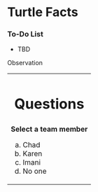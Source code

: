 # Turtle Facts

<div class="aside">
<h3>To-Do List</h3>
<ul>
  <li>TBD</li>
</ul>
</div>

Observation

<table style="border:none !important">

<tr><th style="border:none !important"><h1>Questions</h1></th></tr>
<tr><td>
<strong>Select a team member </strong>
<ol type="a">
<li>Chad</li>
<li>Karen</li>
<li>Imani</li>
<li>No one</li>

</ol>
</td></tr>

</table>